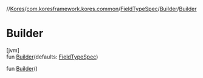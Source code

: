 //[Kores](../../../../index.md)/[com.koresframework.kores.common](../../index.md)/[FieldTypeSpec](../index.md)/[Builder](index.md)/[Builder](-builder.md)

# Builder

[jvm]\
fun [Builder](-builder.md)(defaults: [FieldTypeSpec](../index.md))

fun [Builder](-builder.md)()
